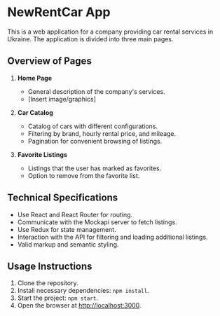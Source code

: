 # NewRentCar App

This is a web application for a company providing car rental services in Ukraine. The application is divided into three main pages.

## Overview of Pages

1. **Home Page**

   - General description of the company's services.
   - [Insert image/graphics]

2. **Car Catalog**

   - Catalog of cars with different configurations.
   - Filtering by brand, hourly rental price, and mileage.
   - Pagination for convenient browsing of listings.

3. **Favorite Listings**
   - Listings that the user has marked as favorites.
   - Option to remove from the favorite list.

## Technical Specifications

- Use React and React Router for routing.
- Communicate with the Mockapi server to fetch listings.
- Use Redux for state management.
- Interaction with the API for filtering and loading additional listings.
- Valid markup and semantic styling.

## Usage Instructions

1. Clone the repository.
2. Install necessary dependencies: `npm install`.
3. Start the project: `npm start`.
4. Open the browser at [http://localhost:3000](http://localhost:3000).


